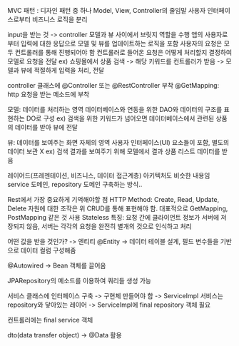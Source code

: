 MVC 패턴 : 디자인 패턴 중 하나 Model, View, Controller의 줄임말
사용자 인터페이스로부터 비즈니스 로직을 분리

input을 받는 것 -> controller
모델과 뷰 사이에서 브릿지 역할을 수행
앱의 사용자로부터 입력에 대한 응답으로 모델 및 뷰를 업데이트하는 로직을 포함
사용자의 요청은 모두 컨트롤러를 통해 진행되어야 함
컨트롤러로 들어온 요청은 어떻게 처리할지 결정하여 모델로 요청을 전달
ex) 쇼핑몰에서 상품 검색 -> 해당 키워드를 컨트롤러가 받음 -> 모델과 뷰에 적절하게 입력을 처리, 전달 

controller 클래스에 @Controller 또는 @RestController 부착
@GetMapping: http 요청을 받는 메소드에 부착

모델: 데이터를 처리하는 영역
데이터베이스와 연동을 위한 DAO와 데이터의 구조를 표현하는 DO로 구성
ex) 검색을 위한 키워드가 넘어오면 데이터베이스에서 관련된 상품의 데이터를 받아 뷰에 전달

뷰: 데이터를 보여주는 화면 자체의 영역
사용자 인터페이스(UI) 요소들이 포함, 별도의 데이터 보관 X
ex) 검색 결과를 보여주기 위해 모델에서 결과 상품 리스트 데이터를 받음

레이어드(프레젠테이션, 비즈니스, 데이터 접근계층) 아키텍처도 비슷한 내용임
service 도메인, repository 도메인 구축하는 방식..

Rest에서 가장 중요하게 기억해야할 점
HTTP Method: Create, Read, Update, Delete
자원에 대한 조작은 위 CRUD를 통해 표현해야 함. 대표적으로 GetMapping, PostMapping 같은 것 사용
Stateless 특징: 요청 간에 클라이언트 정보가 서버에 저장되지 않음, 서버는 각각의 요청을 완전히 별개의 것으로 인식하고 처리

어떤 값을 받을 것인가? -> 엔티티
@Entity -> 데이터 테이블 설계, 필드 변수들을 기반으로 데이터 컬럼 구성해줌

@Autowired -> Bean 객체를 끌어옴

JPARepository의 메소드를 이용하여 쿼리들 생성 가능

서비스 클래스에 인터페이스 구축 -> 구현체 만들어야 함 -> ServiceImpl
서비스는 repository와 닿아있는 레이어 -> ServiceImpl에 final repository 객체 필요

컨트롤러에는 final service 객체

dto(data transfer object) -> @Data 활용



